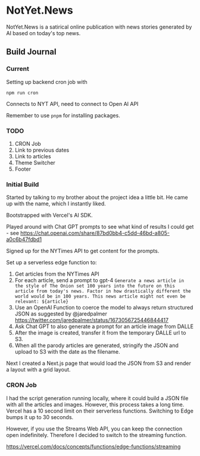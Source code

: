 # NotYet.News


NotYet.News is a satirical online publication with news stories generated by AI based on today's top news.

## Build Journal

### Current

Setting up backend cron job with

```
npm run cron
```

Connects to NYT API, need to connect to Open AI API

Remember to use `pnpm` for installing packages.


### TODO

1. CRON Job
2. Link to previous dates
3. Link to articles
4. Theme Switcher
5. Footer


### Initial Build

Started by talking to my brother about the project idea a little bit. He came up with the name, which I instantly liked.

Bootstrapped with Vercel's AI SDK.

Played around with Chat GPT prompts to see what kind of results I could get - see https://chat.openai.com/share/87bd0bb4-c5dd-46bd-a805-a0c6b47fdbd1

Signed up for the NYTimes API to get content for the prompts.

Set up a serverless edge function to:

1. Get articles from the NYTimes API
2. For each article, send a prompt to gpt-4 `Generate a news article in the style of The Onion set 100 years into the future on this article from today's news. Factor in how drastically different the world would be in 100 years. This news article might not even be relevant: ${article}`
3. Use an OpenAI Function to coerce the model to always return structured JSON as suggested by @jaredpalmer https://twitter.com/jaredpalmer/status/1673056725446844417
4. Ask Chat GPT to also generate a prompt for an article image from DALLE 
5. After the image is created, transfer it from the temporary DALLE url to S3.
6. When all the parody articles are generated, stringify the JSON and upload to S3 with the date as the filename.

Next I created a Next.js page that would load the JSON from S3 and render a layout with a grid layout.


### CRON Job

I had the script generation running locally, where it could build a JSON file with all the articles and images. However, this process takes a long time. Vercel has a 10 second limit on their serverless functions. Switching to Edge bumps it up to 30 seconds.

However, if you use the Streams Web API, you can keep the connection open indefinitely. Therefore I decided to switch to the streaming function.

https://vercel.com/docs/concepts/functions/edge-functions/streaming







